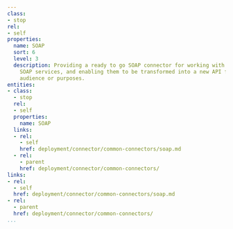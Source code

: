 ```yaml
---
class:
- stop
rel:
- self
properties:
  name: SOAP
  sort: 6
  level: 3
  description: Providing a ready to go SOAP connector for working with other existing
    SOAP services, and enabling them to be transformed into a new API for different
    audience or purposes.
entities:
- class:
  - stop
  rel:
  - self
  properties:
    name: SOAP
  links:
  - rel:
    - self
    href: deployment/connector/common-connectors/soap.md
  - rel:
    - parent
    href: deployment/connector/common-connectors/
links:
- rel:
  - self
  href: deployment/connector/common-connectors/soap.md
- rel:
  - parent
  href: deployment/connector/common-connectors/
...
```

